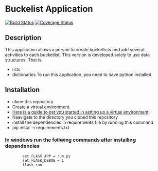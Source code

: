 # Buckelist Application
[![Build Status](https://travis-ci.org/Thuku/bucketlist-app.svg?branch=develop)](https://travis-ci.org/Thuku/bucketlist-app) [![Coverage Status](https://coveralls.io/repos/github/Thuku/bucketlist-app/badge.svg?branch=develop)](https://coveralls.io/github/Thuku/bucketlist-app?branch=develop)
## Description
     
This application allows a person to create bucketlists and add
several activities to each bucketlist. This version is developed solely to use data structures. That is
- lists
- dictionaries
To run this application, you need to have python installed
## Installation
- clone this repository
- Create a virtual environment.
- [ Here is a guide to get you started in setting up a virtual environment](http://python-guide-pt-br.readthedocs.io/en/latest/dev/virtualenvs/)
- Naavigate to the directory you cloned this repository
- install the dependencies in requirements file by running this command
- pip instal -r requirements.txt
### In windows run the follwing commands after installing dependencies
            set FLASK_APP = run.py
            set FLASK_DEBUG = 1
            flask run
